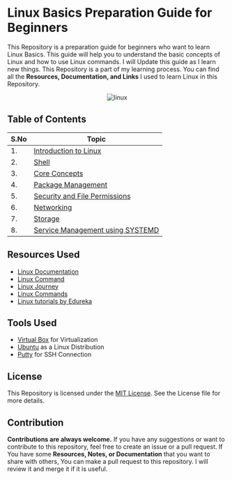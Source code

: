 # Linux Basics Preparation Guide for Beginners

This Repository is a preparation guide for beginners who want to learn Linux Basics. This guide will help you to understand the basic concepts of Linux and how to use Linux commands. I will Update this guide as I learn new things. This Repository is a part of my learning process. You can find all the **Resources, Documentation, and Links** I used to learn Linux in this Repository.

<p align="center">
    <img src="https://github.com/mathesh-me/linux-basics-guide/assets/144098846/8b4f0661-944b-4498-bfe9-3eeec1d6f8c7" alt="linux" />
</p>

## Table of Contents

| S.No | Topic |
|------|-------|
| 1. | [Introduction to Linux](./linux-intro/) |
| 2. | [Shell](./shell/) |
| 3. | [Core Concepts](./core-concepts/) |
| 4. | [Package Management](./package-management/) |
| 5. | [Security and File Permissions](./security-file-permissions/) |
| 6. | [Networking](./networking/) |
| 7. | [Storage](./storage/) |
| 8. | [Service Management using SYSTEMD](./service-management/) |

## Resources Used

- [Linux Documentation](https://www.kernel.org/doc/html/latest/index.html)
- [Linux Command](https://linuxcommand.org/)
- [Linux Journey](https://linuxjourney.com/)
- [Linux Commands](https://www.linuxtrainingacademy.com/linux-commands-cheat-sheet/)    
- [Linux tutorials by Edureka](https://www.youtube.com/live/bz0ZCUv5rYo?si=aPG7VDAJFDve_y71)

## Tools Used

- [Virtual Box](https://www.virtualbox.org/) for Virtualization
- [Ubuntu](https://ubuntu.com/) as a Linux Distribution
- [Putty](https://www.putty.org/) for SSH Connection

## License

This Repository is licensed under the [MIT License](./LICENSE). See the License file for more details. 

## Contribution

**Contributions are always welcome.** If you have any suggestions or want to contribute to this repository, feel free to create an issue or a pull request. If You have some **Resources, Notes, or Documentation** that you want to share with others, You can make a pull request to this repository. I will review it and merge it if it is useful.
